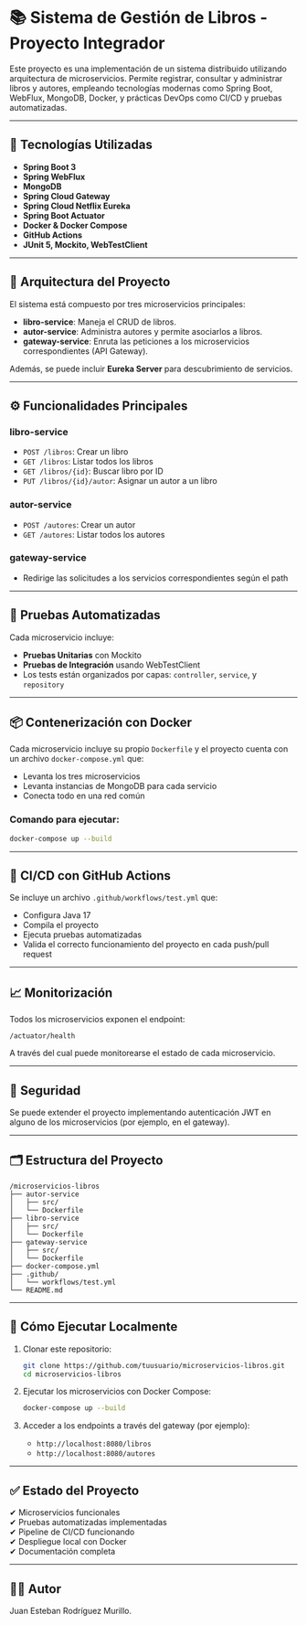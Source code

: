 
# 📚 Sistema de Gestión de Libros - Proyecto Integrador

Este proyecto es una implementación de un sistema distribuido utilizando arquitectura de microservicios. Permite registrar, consultar y administrar libros y autores, empleando tecnologías modernas como Spring Boot, WebFlux, MongoDB, Docker, y prácticas DevOps como CI/CD y pruebas automatizadas.

---

## 🔧 Tecnologías Utilizadas

- **Spring Boot 3**
- **Spring WebFlux**
- **MongoDB**
- **Spring Cloud Gateway**
- **Spring Cloud Netflix Eureka**
- **Spring Boot Actuator**
- **Docker & Docker Compose**
- **GitHub Actions**
- **JUnit 5, Mockito, WebTestClient**

---

## 🧱 Arquitectura del Proyecto

El sistema está compuesto por tres microservicios principales:

- **libro-service**: Maneja el CRUD de libros.
- **autor-service**: Administra autores y permite asociarlos a libros.
- **gateway-service**: Enruta las peticiones a los microservicios correspondientes (API Gateway).

Además, se puede incluir **Eureka Server** para descubrimiento de servicios.

---

## ⚙️ Funcionalidades Principales

### libro-service
- `POST /libros`: Crear un libro
- `GET /libros`: Listar todos los libros
- `GET /libros/{id}`: Buscar libro por ID
- `PUT /libros/{id}/autor`: Asignar un autor a un libro

### autor-service
- `POST /autores`: Crear un autor
- `GET /autores`: Listar todos los autores

### gateway-service
- Redirige las solicitudes a los servicios correspondientes según el path

---

## 🧪 Pruebas Automatizadas

Cada microservicio incluye:

- **Pruebas Unitarias** con Mockito
- **Pruebas de Integración** usando WebTestClient
- Los tests están organizados por capas: `controller`, `service`, y `repository`

---

## 📦 Contenerización con Docker

Cada microservicio incluye su propio `Dockerfile` y el proyecto cuenta con un archivo `docker-compose.yml` que:

- Levanta los tres microservicios
- Levanta instancias de MongoDB para cada servicio
- Conecta todo en una red común

### Comando para ejecutar:
```bash
docker-compose up --build
```

---

## 🔄 CI/CD con GitHub Actions

Se incluye un archivo `.github/workflows/test.yml` que:

- Configura Java 17
- Compila el proyecto
- Ejecuta pruebas automatizadas
- Valida el correcto funcionamiento del proyecto en cada push/pull request

---

## 📈 Monitorización

Todos los microservicios exponen el endpoint:

```
/actuator/health
```

A través del cual puede monitorearse el estado de cada microservicio.

---

## 🔐 Seguridad

Se puede extender el proyecto implementando autenticación JWT en alguno de los microservicios (por ejemplo, en el gateway).

---

## 🗂 Estructura del Proyecto

```
/microservicios-libros
├── autor-service
│   ├── src/
│   └── Dockerfile
├── libro-service
│   ├── src/
│   └── Dockerfile
├── gateway-service
│   ├── src/
│   └── Dockerfile
├── docker-compose.yml
├── .github/
│   └── workflows/test.yml
└── README.md
```

---

## 🚀 Cómo Ejecutar Localmente

1. Clonar este repositorio:
   ```bash
   git clone https://github.com/tuusuario/microservicios-libros.git
   cd microservicios-libros
   ```

2. Ejecutar los microservicios con Docker Compose:
   ```bash
   docker-compose up --build
   ```

3. Acceder a los endpoints a través del gateway (por ejemplo):
   - `http://localhost:8080/libros`
   - `http://localhost:8080/autores`

---


## ✅ Estado del Proyecto

✔ Microservicios funcionales  
✔ Pruebas automatizadas implementadas  
✔ Pipeline de CI/CD funcionando  
✔ Despliegue local con Docker  
✔ Documentación completa  

---

## 🧑‍💻 Autor

Juan Esteban Rodríguez Murillo.
```
